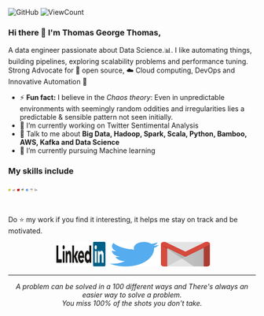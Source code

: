 ![GitHub](https://img.shields.io/github/license/Thomas-George-T/Thomas-George-T?style=flat)
![ViewCount](https://views.whatilearened.today/views/github/Thomas-George-T/Thomas-George-T.svg?cache=remove)

### Hi there 👋 I'm Thomas George Thomas,

A data engineer passionate about Data Science.:bar_chart:. I like automating things, building pipelines, exploring scalability problems and performance tuning. Strong Advocate for 📜 open source, :cloud: Cloud computing, DevOps and Innovative Automation :robot: 


- ⚡ **Fun fact:** I believe in the *Chaos theory*: Even in unpredictable environments with seemingly random oddities and irregularities lies a predictable & sensible pattern not seen initially.
- 🔭 I’m currently working on Twitter Sentimental Analysis
- 💬 Talk to me about **Big Data, Hadoop, Spark, Scala, Python, Bamboo, AWS, Kafka and Data Science**
- 🌱 I’m currently pursuing Machine learning

### My skills include

<p align="left">
	<img title="Hadoop" src="/assets/hadoop.svg" width="5" height="5" />
	<img title="Spark" src="/assets/apache_spark.svg" width="5" height="5" />
	<img title="Scala" src="/assets/scala.svg" width="5" height="5" />
	<img title="Python" src="/assets/python.svg" width="5" height="5" />
	<img title="Bamboo" src="/assets/bamboo.svg" width="5" height="5" />
	<img title="AWS" src="/assets/aws.svg" width="5" height="5" />
	<img title="Kafka" src="/assets/kafka.svg" width="5" height="5" />
</p>


<br>

<!--
**Thomas-George-T/Thomas-George-T** is a ✨ _special_ ✨ repository because its `README.md` (this file) appears on your GitHub profile.

Here are some ideas to get you started:

- 🔭 I’m currently working on ...
- 🌱 I’m currently learning ...
- 👯 I’m looking to collaborate on ...
- 🤔 I’m looking for help with ...
- 💬 Ask me about ...
- 📫 How to reach me: ...
- 😄 Pronouns: ...
- ⚡ Fun fact: ...
-->

Do :star: my work if you find it interesting, it helps me stay on track and be motivated.

<p align="center">
    <a href="https://www.linkedin.com/in/thomasgeorgethomas/"><img alt="Linkedin profile" title="Linkedin" src="/assets/linkedin.svg" width="100" height="50" hspace="5" /></a>
    <a href="https://twitter.com/Thomas_George_T"><img alt="Twitter" src="/assets/twitter.svg" title="Twitter" width="100" height="50" /></a>
    <a href="mailto:thomasgeorgethomas@gmail.com"><img alt="Gmail" src="/assets/google-gmail.svg" title="Email" width="100" height="50" /></a>
</p>
<hr \>
<p align="center">
   <i>A problem can be solved in a 100 different ways and There's always an easier way to solve a problem.</i>
   <br>
   <i>You miss 100% of the shots you don't take.</i>
 </p>       
 
